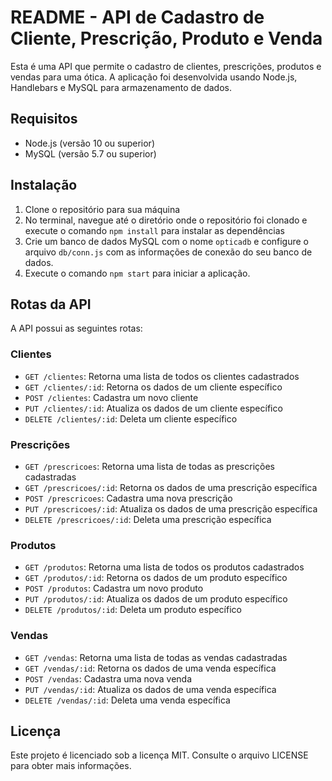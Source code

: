 <div class="markdown prose w-full break-words dark:prose-invert dark"><h1>README - API de Cadastro de Cliente, Prescrição, Produto e Venda</h1><p>Esta é uma API que permite o cadastro de clientes, prescrições, produtos e vendas para uma ótica. A aplicação foi desenvolvida usando Node.js, Handlebars e MySQL para armazenamento de dados.</p><h2>Requisitos</h2><ul><li>Node.js (versão 10 ou superior)</li><li>MySQL (versão 5.7 ou superior)</li></ul><h2>Instalação</h2><ol><li>Clone o repositório para sua máquina</li><li>No terminal, navegue até o diretório onde o repositório foi clonado e execute o comando <code>npm install</code> para instalar as dependências</li><li>Crie um banco de dados MySQL com o nome <code>opticadb</code> e configure o arquivo <code>db/conn.js</code> com as informações de conexão do seu banco de dados.</li><li>Execute o comando <code>npm start</code> para iniciar a aplicação.</li></ol><h2>Rotas da API</h2><p>A API possui as seguintes rotas:</p><h3>Clientes</h3><ul><li><code>GET /clientes</code>: Retorna uma lista de todos os clientes cadastrados</li><li><code>GET /clientes/:id</code>: Retorna os dados de um cliente específico</li><li><code>POST /clientes</code>: Cadastra um novo cliente</li><li><code>PUT /clientes/:id</code>: Atualiza os dados de um cliente específico</li><li><code>DELETE /clientes/:id</code>: Deleta um cliente específico</li></ul><h3>Prescrições</h3><ul><li><code>GET /prescricoes</code>: Retorna uma lista de todas as prescrições cadastradas</li><li><code>GET /prescricoes/:id</code>: Retorna os dados de uma prescrição específica</li><li><code>POST /prescricoes</code>: Cadastra uma nova prescrição</li><li><code>PUT /prescricoes/:id</code>: Atualiza os dados de uma prescrição específica</li><li><code>DELETE /prescricoes/:id</code>: Deleta uma prescrição específica</li></ul><h3>Produtos</h3><ul><li><code>GET /produtos</code>: Retorna uma lista de todos os produtos cadastrados</li><li><code>GET /produtos/:id</code>: Retorna os dados de um produto específico</li><li><code>POST /produtos</code>: Cadastra um novo produto</li><li><code>PUT /produtos/:id</code>: Atualiza os dados de um produto específico</li><li><code>DELETE /produtos/:id</code>: Deleta um produto específico</li></ul><h3>Vendas</h3><ul><li><code>GET /vendas</code>: Retorna uma lista de todas as vendas cadastradas</li><li><code>GET /vendas/:id</code>: Retorna os dados de uma venda específica</li><li><code>POST /vendas</code>: Cadastra uma nova venda</li><li><code>PUT /vendas/:id</code>: Atualiza os dados de uma venda específica</li><li><code>DELETE /vendas/:id</code>: Deleta uma venda específica</li></ul><h2>Licença</h2><p>Este projeto é licenciado sob a licença MIT. Consulte o arquivo LICENSE para obter mais informações.</p></div>
